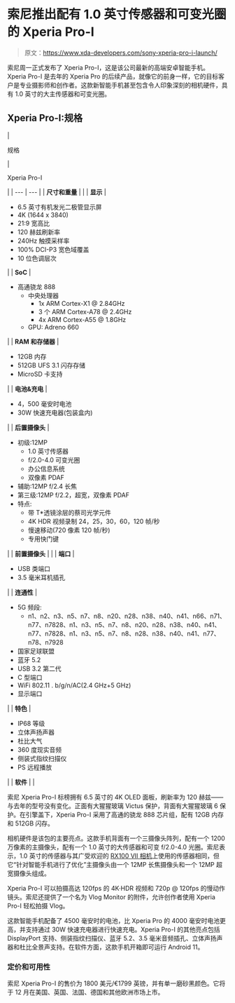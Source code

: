 # 索尼推出配有 1.0 英寸传感器和可变光圈的 Xperia Pro-I

> 原文：<https://www.xda-developers.com/sony-xperia-pro-i-launch/>

索尼周一正式发布了 Xperia Pro-I，这是该公司最新的高端安卓智能手机。Xperia Pro-I 是去年的 Xperia Pro 的后续产品，就像它的前身一样，它的目标客户是专业摄影师和创作者。这款新智能手机甚至包含令人印象深刻的相机硬件，具有 1.0 英寸的大主传感器和可变光圈。

## Xperia Pro-I:规格

| 

规格

 | 

Xperia Pro-I

 |
| --- | --- |
| **尺寸和重量** |  |
| **显示** | 

*   6.5 英寸有机发光二极管显示屏
*   4K (1644 x 3840)
*   21:9 宽高比
*   120 赫兹刷新率
*   240Hz 触摸采样率
*   100% DCI-P3 宽色域覆盖
*   10 位色调层次

 |
| **SoC** | 

*   高通骁龙 888
    *   中央处理器
        *   1x ARM Cortex-X1 @ 2.84GHz
        *   3 个 ARM Cortex-A78 @ 2.4GHz
        *   4x ARM Cortex-A55 @ 1.8GHz
    *   GPU: Adreno 660

 |
| **RAM 和存储器** | 

*   12GB 内存
*   512GB UFS 3.1 闪存存储
*   MicroSD 卡支持

 |
| **电池&充电** | 

*   4，500 毫安时电池
*   30W 快速充电器(包装盒内)

 |
| **后置摄像头** | 

*   初级:12MP
    *   1.0 英寸传感器
    *   f/2.0-4.0 可变光圈
    *   办公信息系统
    *   双像素 PDAF
*   辅助:12MP f/2.4 长焦
*   第三级:12MP f/2.2，超宽，双像素 PDAF
*   特点:
    *   带 T*透镜涂层的蔡司光学元件
    *   4K HDR 视频录制 24，25，30，60，120 帧/秒
    *   慢速移动(720 像素 120 帧/秒)
    *   专用快门键

 |
| **前置摄像头** |  |
| **端口** | 

*   USB 类端口
*   3.5 毫米耳机插孔

 |
| **连通性** | 

*   5G 频段:
    *   n1、n2、n3、n5、n7、n8、n20、n28、n38、n40、n41、n66、n71、n77、n7828、n1、n3、n5、n7、n8、n20、n28、n38、n40、n41、n77、n7828、n1、n3、n5、n7、n8、n28、n38、n40、n41、n77、n78、n7928
*   国家足球联盟
*   蓝牙 5.2
*   USB 3.2 第二代
*   C 型端口
*   WiFi 802.11 . b/g/n/AC(2.4 GHz+5 GHz)
*   显示端口

 |
| **特色** | 

*   IP68 等级
*   立体声扬声器
*   杜比大气
*   360 度现实音频
*   侧装式指纹扫描仪
*   PS 远程播放

 |
| **软件** |  |

索尼 Xperia Pro-I 标榜拥有 6.5 英寸的 4K OLED 面板，刷新率为 120 赫兹——与去年的型号没有变化。正面有大猩猩玻璃 Victus 保护，背面有大猩猩玻璃 6 保护。在引擎盖下，Xperia Pro-I 采用了高通的骁龙 888 芯片组，配有 12GB 内存和 512GB 闪存。

相机硬件是该包的主要亮点。这款手机背面有一个三摄像头阵列，配有一个 1200 万像素的主摄像头，配有一个 1.0 英寸的大传感器和可变 f/2.0-4.0 光圈。索尼表示，1.0 英寸的传感器与其广受欢迎的 [RX100 VII 相机](https://www.amazon.com/Sony-Premium-Compact-1-0-type-DSCRX100M7/dp/B07VPQV7BY/?tag=xda-oe7ua9b-20&ascsubtag=UUxdaUeUpU6139&asc_refurl=https%3A%2F%2Fwww.xda-developers.com%2Fsony-xperia-pro-i-launch%2F&asc_campaign=Short-Term)上使用的传感器相同，但它“针对智能手机进行了优化”主摄像头由一个 12MP 长焦摄像头和一个 12MP 超宽摄像头组成。

Xperia Pro-I 可以拍摄高达 120fps 的 4K·HDR 视频和 720p @ 120fps 的慢动作镜头。索尼还提供了一个名为 Vlog Monitor 的附件，允许创作者使用 Xperia Pro-I 轻松拍摄 Vlog。

这款智能手机配备了 4500 毫安时的电池，比 Xperia Pro 的 4000 毫安时电池更高，并支持通过 30W 快速充电器进行快速充电。Xperia Pro-I 的其他亮点包括 DisplayPort 支持、侧装指纹扫描仪、蓝牙 5.2、3.5 毫米音频插孔、立体声扬声器和杜比全景声支持。在软件方面，这款手机开箱即可运行 Android 11。

### 定价和可用性

索尼 Xperia Pro-I 的售价为 1800 美元/€1799 英镑，并有单一磨砂黑颜色。它将于 12 月在美国、英国、法国、德国和其他欧洲市场上市。